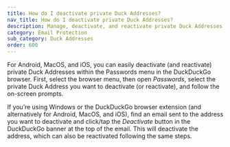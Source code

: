 ```yaml
---
title: How do I deactivate private Duck Addresses?
nav_title: How do I deactivate private Duck Addresses?
description: Manage, deactivate, and reactivate private Duck Addresses within the Passwords menu in the DuckDuckGo browser.
category: Email Protection
sub_category: Duck Addresses
order: 600
---
```


For Android, MacOS, and iOS, you can easily deactivate (and reactivate) private Duck Addresses within the Passwords menu in the DuckDuckGo browser. First, select the browser menu, then open _Passwords_, select the private Duck Address you want to deactivate (or reactivate), and follow the on-screen prompts.

If you’re using Windows or the DuckDuckGo browser extension (and alternatively for Android, MacOS, and iOS), find an email sent to the address you want to deactivate and click/tap the _Deactivate_ button in the DuckDuckGo banner at the top of the email. This will deactivate the address, which can also be reactivated following the same steps.
